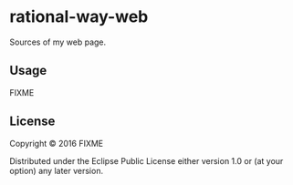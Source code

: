 # rational-way-web

Sources of my web page.

## Usage

FIXME

## License

Copyright © 2016 FIXME

Distributed under the Eclipse Public License either version 1.0 or (at
your option) any later version.
